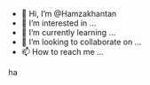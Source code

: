- 👋 Hi, I’m @Hamzakhantan
- 👀 I’m interested in ...
- 🌱 I’m currently learning ...
- 💞️ I’m looking to collaborate on ...
- 📫 How to reach me ...

<!---
Hamzakhantan/Hamzakhantan is a ✨ special ✨ repository because its `README.md` (this file) appears on your GitHub profile.
You can click the Preview link to take a look at your changes.
--->
ha